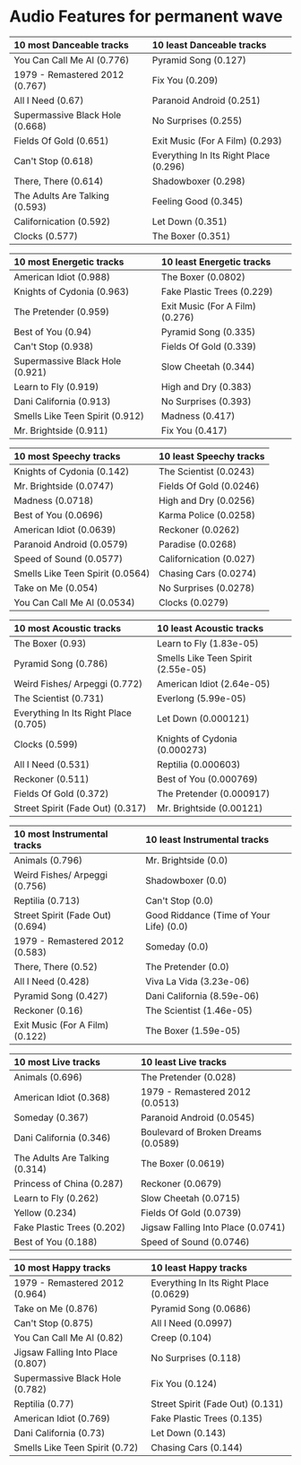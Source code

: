 # Audio Features for permanent wave
| 10 most Danceable tracks | 10 least Danceable tracks |
|:---|:---|
| You Can Call Me Al (0.776) | Pyramid Song (0.127) |
| 1979 - Remastered 2012 (0.767) | Fix You (0.209) |
| All I Need (0.67) | Paranoid Android (0.251) |
| Supermassive Black Hole (0.668) | No Surprises (0.255) |
| Fields Of Gold (0.651) | Exit Music (For A Film) (0.293) |
| Can't Stop (0.618) | Everything In Its Right Place (0.296) |
| There, There (0.614) | Shadowboxer (0.298) |
| The Adults Are Talking (0.593) | Feeling Good (0.345) |
| Californication (0.592) | Let Down (0.351) |
| Clocks (0.577) | The Boxer (0.351) |

| 10 most Energetic tracks | 10 least Energetic tracks |
|:---|:---|
| American Idiot (0.988) | The Boxer (0.0802) |
| Knights of Cydonia (0.963) | Fake Plastic Trees (0.229) |
| The Pretender (0.959) | Exit Music (For A Film) (0.276) |
| Best of You (0.94) | Pyramid Song (0.335) |
| Can't Stop (0.938) | Fields Of Gold (0.339) |
| Supermassive Black Hole (0.921) | Slow Cheetah (0.344) |
| Learn to Fly (0.919) | High and Dry (0.383) |
| Dani California (0.913) | No Surprises (0.393) |
| Smells Like Teen Spirit (0.912) | Madness (0.417) |
| Mr. Brightside (0.911) | Fix You (0.417) |

| 10 most Speechy tracks | 10 least Speechy tracks |
|:---|:---|
| Knights of Cydonia (0.142) | The Scientist (0.0243) |
| Mr. Brightside (0.0747) | Fields Of Gold (0.0246) |
| Madness (0.0718) | High and Dry (0.0256) |
| Best of You (0.0696) | Karma Police (0.0258) |
| American Idiot (0.0639) | Reckoner (0.0262) |
| Paranoid Android (0.0579) | Paradise (0.0268) |
| Speed of Sound (0.0577) | Californication (0.027) |
| Smells Like Teen Spirit (0.0564) | Chasing Cars (0.0274) |
| Take on Me (0.054) | No Surprises (0.0278) |
| You Can Call Me Al (0.0534) | Clocks (0.0279) |

| 10 most Acoustic tracks | 10 least Acoustic tracks |
|:---|:---|
| The Boxer (0.93) | Learn to Fly (1.83e-05) |
| Pyramid Song (0.786) | Smells Like Teen Spirit (2.55e-05) |
| Weird Fishes/ Arpeggi (0.772) | American Idiot (2.64e-05) |
| The Scientist (0.731) | Everlong (5.99e-05) |
| Everything In Its Right Place (0.705) | Let Down (0.000121) |
| Clocks (0.599) | Knights of Cydonia (0.000273) |
| All I Need (0.531) | Reptilia (0.000603) |
| Reckoner (0.511) | Best of You (0.000769) |
| Fields Of Gold (0.372) | The Pretender (0.000917) |
| Street Spirit (Fade Out) (0.317) | Mr. Brightside (0.00121) |

| 10 most Instrumental tracks | 10 least Instrumental tracks |
|:---|:---|
| Animals (0.796) | Mr. Brightside (0.0) |
| Weird Fishes/ Arpeggi (0.756) | Shadowboxer (0.0) |
| Reptilia (0.713) | Can't Stop (0.0) |
| Street Spirit (Fade Out) (0.694) | Good Riddance (Time of Your Life) (0.0) |
| 1979 - Remastered 2012 (0.583) | Someday (0.0) |
| There, There (0.52) | The Pretender (0.0) |
| All I Need (0.428) | Viva La Vida (3.23e-06) |
| Pyramid Song (0.427) | Dani California (8.59e-06) |
| Reckoner (0.16) | The Scientist (1.46e-05) |
| Exit Music (For A Film) (0.122) | The Boxer (1.59e-05) |

| 10 most Live tracks | 10 least Live tracks |
|:---|:---|
| Animals (0.696) | The Pretender (0.028) |
| American Idiot (0.368) | 1979 - Remastered 2012 (0.0513) |
| Someday (0.367) | Paranoid Android (0.0545) |
| Dani California (0.346) | Boulevard of Broken Dreams (0.0589) |
| The Adults Are Talking (0.314) | The Boxer (0.0619) |
| Princess of China (0.287) | Reckoner (0.0679) |
| Learn to Fly (0.262) | Slow Cheetah (0.0715) |
| Yellow (0.234) | Fields Of Gold (0.0739) |
| Fake Plastic Trees (0.202) | Jigsaw Falling Into Place (0.0741) |
| Best of You (0.188) | Speed of Sound (0.0746) |

| 10 most Happy tracks | 10 least Happy tracks |
|:---|:---|
| 1979 - Remastered 2012 (0.964) | Everything In Its Right Place (0.0629) |
| Take on Me (0.876) | Pyramid Song (0.0686) |
| Can't Stop (0.875) | All I Need (0.0997) |
| You Can Call Me Al (0.82) | Creep (0.104) |
| Jigsaw Falling Into Place (0.807) | No Surprises (0.118) |
| Supermassive Black Hole (0.782) | Fix You (0.124) |
| Reptilia (0.77) | Street Spirit (Fade Out) (0.131) |
| American Idiot (0.769) | Fake Plastic Trees (0.135) |
| Dani California (0.73) | Let Down (0.143) |
| Smells Like Teen Spirit (0.72) | Chasing Cars (0.144) |
